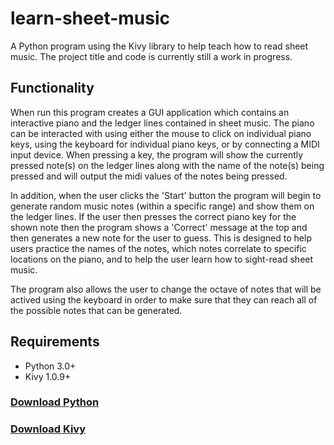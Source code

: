 # learn-sheet-music
 A Python program using the Kivy library to help teach how to read sheet music. The project title and code is currently still a work in progress.
 
## Functionality
When run this program creates a GUI application which contains an interactive piano and the ledger lines contained in sheet music. The piano can be interacted with using either the mouse to click on individual piano keys, using the keyboard for individual piano keys, or by connecting a MIDI input device. When pressing a key, the program will show the currently pressed note(s) on the ledger lines along with the name of the note(s) being pressed and will output the midi values of the notes being pressed. 

In addition, when the user clicks the 'Start' button the program will begin to generate random music notes (within a specific range) and show them on the ledger lines. If the user then presses the correct piano key for the shown note then the program shows a 'Correct' message at the top and then generates a new note for the user to guess. This is designed to help users practice the names of the notes, which notes correlate to specific locations on the piano, and to help the user learn how to sight-read sheet music. 

The program also allows the user to change the octave of notes that will be actived using the keyboard in order to make sure that they can reach all of the possible notes that can be generated.

## Requirements
- Python 3.0+
- Kivy 1.0.9+ 

### [Download Python](https://www.python.org/downloads/)
### [Download Kivy](https://kivy.org/doc/stable/gettingstarted/installation.html#installation-canonical)
